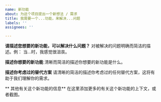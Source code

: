 ```yaml
---
name: 新功能
about: 为这个项目提出一个新想法 / 需求
title: 我需要一个...功能，来解决...问题
labels: ''
assignees: ''

---
```


**请描述您想要的新功能，可以解决什么问题？**
对被解决的问题明确而简洁的描述。例：
当...时，我感觉很沮丧。

**描述你想要的新功能**
清晰而简洁的描述你想要的新功能是什么。

**描述你考虑过的替代方案**
请清晰的简洁的描述你考虑过的任何替代方案，这将有助于我们理解你的需求。

** 其他有关这个新功能的信息**
在这里添加更多的有关这个新功能的上下文，或者截图。
